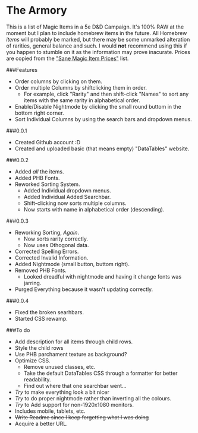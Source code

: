 # The Armory

This is a list of Magic Items in a 5e D&D Campaign. It's 100% RAW at the moment but I plan to include homebrew items in the future. All Homebrew *items* will probably be marked, but there may be some unmarked alteration of rarities, general balance and such. I would **not** recommend using this if you happen to stumble on it as the information may prove inacurate. 
Prices are copied from the ["Sane Magic Item Prices"](http://www.giantitp.com/forums/showthread.php?424243-Sane-Magic-Item-Prices) list.


###Features
* Order columns by clicking on them.
* Order multiple Columns by shiftclicking them in order.
  * For example, click "Rarity" and then shift-click "Names" to sort any items with the same rarity in alphabetical order.
* Enable/Disable Nightmode by clicking the small round buttom in the bottom right corner.
* Sort Individual Columns by using the search bars and dropdown menus.


###0.0.1
* Created Github account :D
* Created and uploaded basic (that means empty) "DataTables" website.

###0.0.2
* Added *all* the items.
* Added PHB Fonts.
* Reworked Sorting System.
  * Added Individual dropdown menus.
  * Added Individual Added Searchbar.
  * Shift-clicking now sorts multiple columns.
  * Now starts with name in alphabetical order (descending).
 
###0.0.3
* Reworking Sorting, *Again*.
  * Now sorts rarity correctly.
  * Now uses Othogonal data.
* Corrected Spelling Errors.
* Corrected Invalid Information.
* Added Nightmode (small button, buttom right).
* Removed PHB Fonts.
  * Looked dreadful with nightmode and having it change fonts was jarring.
* Purged Everything because it wasn't updating correctly.

###0.0.4
* Fixed the broken searhbars.
* Started CSS rewamp.


###To do
* Add description for all items through child rows.
* Style the child rows
 * Use PHB parchament texture as background?
* Optimize CSS.
  * Remove unused classes, etc.
  * Take the default DataTables CSS through a formatter for better readability.
  * Find out where that one searchbar went...
* *Try* to make everything look a bit nicer
* *Try* to do proper nightmode rather than inverting all the colours.
* *Try* to Add support for non-1920x1080 monitors.
 * Includes mobile, tablets, etc.
* ~~Write Readme since I keep forgetting what I was doing~~ 
* Acquire a better URL.
